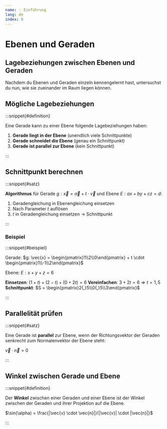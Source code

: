 ```yaml
---
name: 💡 Einführung
lang: de
index: 0
---
```


# Ebenen und Geraden

## Lagebeziehungen zwischen Ebenen und Geraden

Nachdem du Ebenen und Geraden einzeln kennengelernt hast, untersuchst du nun, wie sie zueinander im Raum liegen können.

## Mögliche Lagebeziehungen

:::snippet{#definition}

Eine Gerade kann zu einer Ebene folgende Lagebeziehungen haben:

1. **Gerade liegt in der Ebene** (unendlich viele Schnittpunkte)
2. **Gerade schneidet die Ebene** (genau ein Schnittpunkt)  
3. **Gerade ist parallel zur Ebene** (kein Schnittpunkt)

:::

## Schnittpunkt berechnen

:::snippet{#satz}

**Algorithmus** für Gerade $g: \vec{x} = \vec{a} + t \cdot \vec{v}$ und Ebene $E: ax + by + cz = d$:

1. Geradengleichung in Ebenengleichung einsetzen
2. Nach Parameter $t$ auflösen
3. $t$ in Geradengleichung einsetzen → Schnittpunkt

:::

### Beispiel

:::snippet{#beispiel}

Gerade: $g: \vec{x} = \begin{pmatrix}1\\2\\0\end{pmatrix} + t \cdot \begin{pmatrix}1\\-1\\2\end{pmatrix}$

Ebene: $E: x + y + z = 6$

**Einsetzen**: $(1+t) + (2-t) + (0+2t) = 6$
**Vereinfachen**: $3 + 2t = 6 \Rightarrow t = 1{,}5$
**Schnittpunkt**: $S = \begin{pmatrix}2{,}5\\0{,}5\\3\end{pmatrix}$

:::

## Parallelität prüfen

:::snippet{#satz}

Eine Gerade ist **parallel** zur Ebene, wenn der Richtungsvektor der Geraden senkrecht zum Normalenvektor der Ebene steht:

$\vec{v} \cdot \vec{n} = 0$

:::

## Winkel zwischen Gerade und Ebene

:::snippet{#definition}

Der **Winkel** zwischen einer Geraden und einer Ebene ist der Winkel zwischen der Geraden und ihrer Projektion auf die Ebene.

$\sin(\alpha) = \frac{|\vec{v} \cdot \vec{n}|}{|\vec{v}| \cdot |\vec{n}|}$

:::
